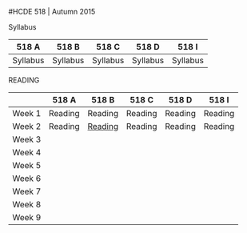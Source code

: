 #HCDE 518 | Autumn 2015


Syllabus

| 518 A         | 518 B          |518 C          | 518 D         | 518 I         |
|:-------------:| :-------------:|:-------------:|:-------------:|:-------------:|
| Syllabus      |Syllabus        |Syllabus       |Syllabus       |Syllabus       |

READING

|    | 518 A         | 518 B          |518 C          | 518 D         | 518 I         |
| -------- |:-------------:| :-------------:|:-------------:|:-------------:|:-------------:|
| Week 1   | Reading       |Reading         |Reading        |Reading        |Reading |
| Week 2   | Reading       |[Reading][1]    |Reading        |Reading        |Reading |
| Week 3   |
| Week 4   |
| Week 5   |
| Week 6   |
| Week 7   |
| Week 8   |
|Week 9    |


[1]: https://github.com/HCDE/2015Autumn518/tree/master/518B/Wk2UCDProcess

